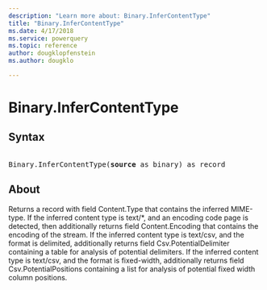 ```yaml
---
description: "Learn more about: Binary.InferContentType"
title: "Binary.InferContentType"
ms.date: 4/17/2018
ms.service: powerquery
ms.topic: reference
author: dougklopfenstein
ms.author: dougklo

---
```

# Binary.InferContentType

## Syntax

<pre> 
Binary.InferContentType(<b>source</b> as binary) as record
</pre>
  
## About 
 
Returns a record with field Content.Type that contains the inferred MIME-type. If the inferred content type is text/*, and an encoding code page is detected, then additionally returns field Content.Encoding that contains the encoding of the stream. If the inferred content type is text/csv, and the format is delimited, additionally returns field Csv.PotentialDelimiter containing a table for analysis of potential delimiters. If the inferred content type is text/csv, and the format is fixed-width, additionally returns field Csv.PotentialPositions containing a list for analysis of potential fixed width column positions.
